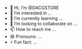 - 👋 Hi, I’m @DACGSTORE
- 👀 I’m interested in ...
- 🌱 I’m currently learning ...
- 💞️ I’m looking to collaborate on ...
- 📫 How to reach me ...
- 😄 Pronouns: ...
- ⚡ Fun fact: ...

<!---
DACGSTORE/DACGSTORE is a ✨ special ✨ repository because its `README.md` (this file) appears on your GitHub profile.
You can click the Preview link to take a look at your changes.
--->
